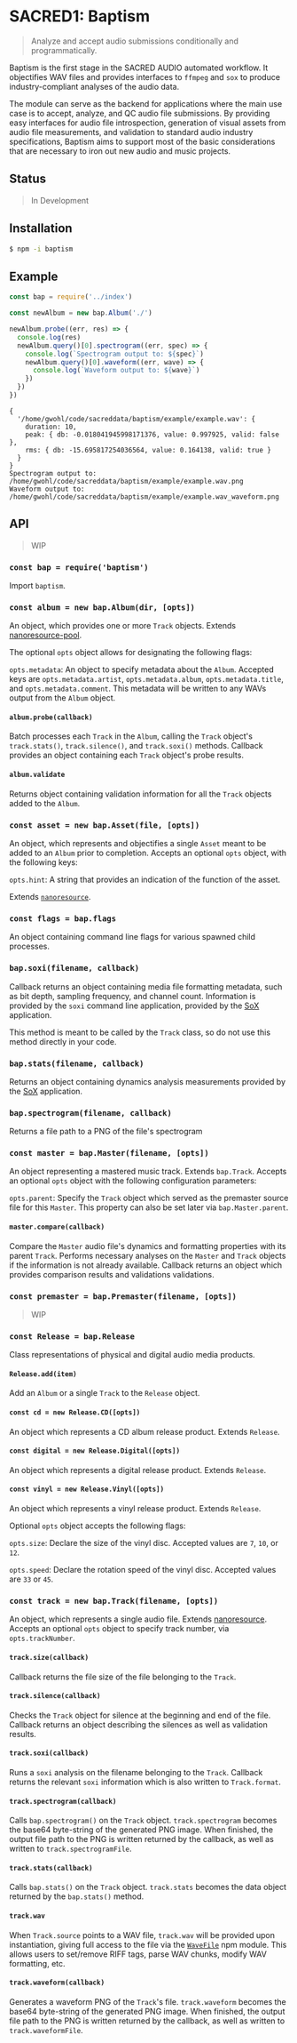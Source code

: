 # SACRED1: Baptism
> Analyze and accept audio submissions conditionally and programmatically.

Baptism is the first stage in the SACRED AUDIO automated workflow. It
objectifies WAV files and provides interfaces to `ffmpeg` and `sox` to produce
industry-compliant analyses of the audio data.

The module can serve as the backend for applications where the main use case is
to accept, analyze, and QC audio file submissions. By providing easy interfaces
for audio file introspection, generation of visual assets from audio file
measurements, and validation to standard audio industry specifications, Baptism
aims to support most of the basic considerations that are necessary to iron out
new audio and music projects.

## Status
> In Development

## Installation

```sh
$ npm -i baptism
```

## Example

```js
const bap = require('../index')

const newAlbum = new bap.Album('./')

newAlbum.probe((err, res) => {
  console.log(res)
  newAlbum.query()[0].spectrogram((err, spec) => {
    console.log(`Spectrogram output to: ${spec}`)
    newAlbum.query()[0].waveform((err, wave) => {
      console.log(`Waveform output to: ${wave}`)
    })
  })
})
```

```
{
  '/home/gwohl/code/sacreddata/baptism/example/example.wav': {
    duration: 10,
    peak: { db: -0.018041945998171376, value: 0.997925, valid: false },
    rms: { db: -15.695817254036564, value: 0.164138, valid: true }
  }
}
Spectrogram output to: /home/gwohl/code/sacreddata/baptism/example/example.wav.png
Waveform output to: /home/gwohl/code/sacreddata/baptism/example/example.wav_waveform.png
```

## API
> WIP

### `const bap = require('baptism')`

Import `baptism`.

### `const album = new bap.Album(dir, [opts])`

An object, which provides one or more `Track` objects. Extends
[nanoresource-pool](https://github.com/little-core-labs/nanoresource-pool).

The optional `opts` object allows for designating the following flags:

`opts.metadata`: An object to specify metadata about the `Album`. Accepted keys
are `opts.metadata.artist`, `opts.metadata.album`, `opts.metadata.title`, and
`opts.metadata.comment`. This metadata will be written to any WAVs output from
the `Album` object.

#### `album.probe(callback)`

Batch processes each `Track` in the `Album`, calling the `Track` object's
`track.stats()`, `track.silence()`, and `track.soxi()` methods. Callback
provides an object containing each `Track` object's probe results.

#### `album.validate`

Returns object containing validation information for all the `Track` objects
added to the `Album`.

### `const asset = new bap.Asset(file, [opts])`

An object, which represents and objectifies a single `Asset` meant to be added
to an `Album` prior to completion. Accepts an optional `opts` object, with the
following keys:

`opts.hint`: A string that provides an indication of the function of the asset.

Extends [`nanoresource`](https://github.com/mafintosh/nanoresource).

### `const flags = bap.flags`

An object containing command line flags for various spawned child processes.

### `bap.soxi(filename, callback)`
Callback returns an object containing media file formatting metadata, such as
bit depth, sampling frequency, and channel count. Information is provided by
the `soxi` command line application, provided by the
[SoX](http://sox.sourceforge.net/) application.

This method is meant to be called by the `Track` class, so do not use this
method directly in your code.

### `bap.stats(filename, callback)`

Returns an object containing dynamics analysis measurements provided by the 
[SoX](http://sox.sourceforge.net/) application.

### `bap.spectrogram(filename, callback)`

Returns a file path to a PNG of the file's spectrogram

### `const master = bap.Master(filename, [opts])`

An object representing a mastered music track. Extends `bap.Track`. Accepts an
optional `opts` object with the following configuration parameters:

`opts.parent`: Specify the `Track` object which served as the premaster source
file for this `Master`. This property can also be set later via
`bap.Master.parent`.

#### `master.compare(callback)`

Compare the `Master` audio file's dynamics and formatting properties with its
parent `Track`. Performs necessary analyses on the `Master` and `Track` objects
if the information is not already available. Callback returns an object which
provides comparison results and validations validations.

### `const premaster = bap.Premaster(filename, [opts])`

> WIP

### `const Release = bap.Release`

Class representations of physical and digital audio media products.

#### `Release.add(item)`

Add an `Album` or a single `Track` to the `Release` object.

#### `const cd = new Release.CD([opts])`

An object which represents a CD album release product. Extends `Release`.

#### `const digital = new Release.Digital([opts])`

An object which represents a digital release product. Extends `Release`. 

#### `const vinyl = new Release.Vinyl([opts])`

An object which represents a vinyl release product. Extends `Release`.

Optional `opts` object accepts the following flags:

`opts.size`: Declare the size of the vinyl disc. Accepted values are `7`, `10`,
or `12`.

`opts.speed`: Declare the rotation speed of the vinyl disc. Accepted values are
`33` or `45`.

### `const track = new bap.Track(filename, [opts])`

An object, which represents a single audio file. Extends
[nanoresource](https://github.com/mafintosh/nanoresource). Accepts an optional
`opts` object to specify track number, via `opts.trackNumber`.

#### `track.size(callback)`

Callback returns the file size of the file belonging to the `Track`.

#### `track.silence(callback)`

Checks the `Track` object for silence at the beginning and end of the file.
Callback returns an object describing the silences as well as validation results.

#### `track.soxi(callback)`

Runs a `soxi` analysis on the filename belonging to the `Track`. Callback
returns the relevant `soxi` information which is also written to `Track.format`.

#### `track.spectrogram(callback)`

Calls `bap.spectrogram()` on the `Track` object. `track.spectrogram` becomes the
base64 byte-string of the generated PNG image. When finished, the output file
path to the PNG is written returned by the callback, as well as written to
`track.spectrogramFile`.

#### `track.stats(callback)`

Calls `bap.stats()` on the `Track` object. `track.stats` becomes the data
object returned by the `bap.stats()` method.

#### `track.wav`

When `Track.source` points to a WAV file, `track.wav` will be provided upon
instantiation, giving full access to the file via the
[`WaveFile`](https://github.com/rochars/wavefile) npm module. This allows users
to set/remove RIFF tags, parse WAV chunks, modify WAV formatting, etc.

#### `track.waveform(callback)`

Generates a waveform PNG of the `Track`'s file. `track.waveform` becomes the
base64 byte-string of the generated PNG image. When finished, the output file
path to the PNG is written returned by the callback, as well as written to
`track.waveformFile`.
